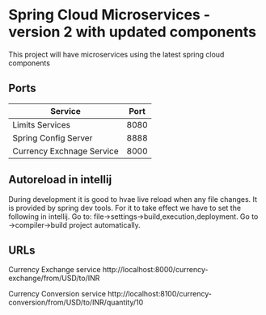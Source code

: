 # Spring Cloud Microservices - version 2 with updated components   
This project will have microservices using the latest spring cloud components


## Ports
| Service | Port |
| ------- | ---- |
| Limits Services | 8080 |
| Spring Config Server | 8888 |
| Currency Exchnage Service | 8000 |


## Autoreload in intellij
During development it is good to hvae live reload when any file changes.  It is provided by spring dev tools.  For it to take effect we have to set the following in intellij.  Go to: file->settings->build,execution,deployment. Go to ->compiler->build project automatically.

## URLs
Currency Exchange service
http://localhost:8000/currency-exchange/from/USD/to/INR

Currency Conversion service
http://localhost:8100/currency-conversion/from/USD/to/INR/quantity/10

